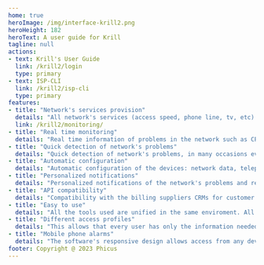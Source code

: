 ```yaml
---
home: true
heroImage: /img/interface-krill2.png
heroHeight: 182
heroText: A user guide for Krill
tagline: null
actions:
- text: Krill's User Guide
  link: /krill2/login
  type: primary
- text: ISP-CLI
  link: /krill2/isp-cli
  type: primary
features:
- title: "Network's services provision"
  details: "All network's services (access speed, phone line, tv, etc) provision for all the brands available in the market."
  link: /krill2/monitoring/
- title: "Real time monitoring"
  details: "Real time information of problems in the network such as CPEs with signal parameters that are not suitable, devices not working or working near its capacity limit, links that are not giving the expected flow, etc."
- title: "Quick detection of network's problems"
  details: "Quick detection of network's problems, in many occasions even before the client realizes they exist. Sometimes the previous warning will prevent future incidents."
- title: "Automatic configuration"
  details: "Automatic configuration of the devices: network data, telephony, WiFi's SSID and password, access credentials, ALC, automatic firmware updates (for FTTH ONUs as well as routers in the client's house, WiMAX VoIP gateways, etc.)."
- title: "Personalized notifications"
  details: "Personalized notifications of the network's problems and recovery. Krill allows to specify the importance and priority of the different alerts so the notifications are send only when indicated."
- title: "API compatibility"
  details: "Compatibility with the billing suppliers CRMs for customer management using API, no matter the technology used by the subscriber."
- title: "Easy to use"
  details: "All the tools used are unified in the same enviroment. All the access technologies are managed and monitored, and by being integrated with the CRM that the operator uses it allows to manage the network in the same interface."
- title: "Different access profiles"
  details: "This allows that every user has only the information needed to do the job by sending the information in a selective way."
- title: "Mobile phone alarms"
  details: "The software's responsive design allows access from any device, even a mobile phone, to all its features."
footer: Copyright @ 2023 Phicus
---
```

